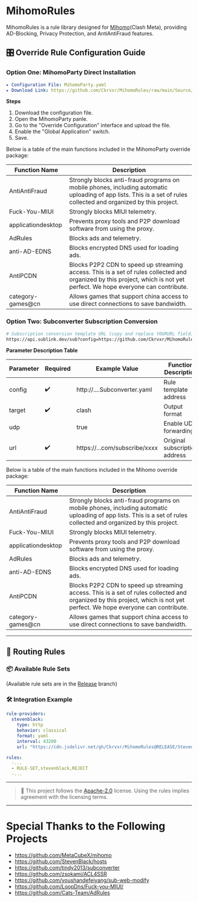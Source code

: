 # MihomoRules

MihomoRules is a rule library designed for [Mihomo](https://github.com/MetaCubeX/mihomo)(Clash Meta), providing AD-Blocking, Privacy Protection, and AntiAntiFraud features.

## 🎛️ Override Rule Configuration Guide

### Option One: MihomoParty Direct Installation

```yaml
▸ Configuration File: MihomoParty.yaml
▸ Download Link: https://github.com/Ckrvxr/MihomoRules/raw/main/Source/Override/MihomoParty.yaml
```

**Steps**

1. Download the configuration file.
2. Open the MihomoParty panle.
3. Go to the "Override Configuration" interface and upload the file.
4. Enable the "Global Application" switch.
5. Save.

Below is a table of the main functions included in the MihomoParty override package:

| Function Name      | Description                                                                                                                                                              |
| ------------------ | ------------------------------------------------------------------------------------------------------------------------------------------------------------------------ |
| AntiAntiFraud      | Strongly blocks anti-fraud programs on mobile phones, including automatic uploading of app lists. This is a set of rules collected and organized by this project.        |
| Fuck-You-MIUI      | Strongly blocks MIUI telemetry.                                                                                                                                          |
| applicationdesktop | Prevents proxy tools and P2P download software from using the proxy.                                                                                                     |
| AdRules            | Blocks ads and telemetry.                                                                                                                                          |
| anti-AD-EDNS       | Blocks encrypted DNS used for loading ads.                                                                                                                               |
| AntiPCDN           | Blocks P2P2 CDN to speed up streaming access. This is a set of rules collected and organized by this project, which is not yet perfect. We hope everyone can contribute. |
| category-games@cn  | Allows games that support china access to use direct connections to save bandwidth.                                                                                      |

### Option Two: Subconverter Subscription Conversion

```bash
# Subscription conversion template URL (copy and replace YOURURL field)
https://api.sublink.dev/sub?config=https://github.com/Ckrvxr/MihomoRules/raw/refs/heads/main/Source/Override/Subconverter.yaml&target=clash&udp=true&url=YOURURL
```

**Parameter Description Table**

| Parameter | Required | Example Value                 | Function Description          |
| --------- | -------- | ----------------------------- | ----------------------------- |
| config    | ✔️       | http://....Subconverter.yaml  | Rule template address         |
| target    | ✔️       | clash                         | Output format                 |
| udp       |          | true                          | Enable UDP forwarding         |
| url       | ✔️       | https://...com/subscribe/xxxx | Original subscription address |

Below is a table of the main functions included in the Mihomo override package:

| Function Name      | Description                                                                                                                                                              |
| ------------------ | ------------------------------------------------------------------------------------------------------------------------------------------------------------------------ |
| AntiAntiFraud      | Strongly blocks anti-fraud programs on mobile phones, including automatic uploading of app lists. This is a set of rules collected and organized by this project.        |
| Fuck-You-MIUI      | Strongly blocks MIUI telemetry.                                                                                                                                          |
| applicationdesktop | Prevents proxy tools and P2P download software from using the proxy.                                                                                                     |
| AdRules            | Blocks ads and telemetry.                                                                                                                                          |
| anti-AD-EDNS       | Blocks encrypted DNS used for loading ads.                                                                                                                               |
| AntiPCDN           | Blocks P2P2 CDN to speed up streaming access. This is a set of rules collected and organized by this project, which is not yet perfect. We hope everyone can contribute. |
| category-games@cn  | Allows games that support china access to use direct connections to save bandwidth.                                                                                      |

---

## 🚀 Routing Rules

### 📦 Available Rule Sets

(Available rule sets are in the [Release](https://github.com/Ckrvxr/MihomoRules/tree/release) branch)

### 🛠️ Integration Example

```yaml
rule-providers:
  stevenblack:
    type: http
    behavior: classical
    format: yaml
    interval: 43200
    url: "https://cdn.jsdelivr.net/gh/Ckrvxr/MihomoRules@RELEASE/StevenBlack.yaml"

rules:
  -...
  - RULE-SET,stevenblack,REJECT
  -...
```

---

> 📌 This project follows the [Apache-2.0](https://www.apache.org/licenses/LICENSE-2.0) license. Using the rules implies agreement with the licensing terms.

---

# Special Thanks to the Following Projects

- https://github.com/MetaCubeX/mihomo
- https://github.com/StevenBlack/hosts
- https://github.com/tindy2013/subconverter
- https://github.com/zsokami/ACL4SSR
- https://github.com/youshandefeiyang/sub-web-modify
- https://github.com/LoopDns/Fuck-you-MIUI/
- https://github.com/Cats-Team/AdRules

